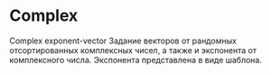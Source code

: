 # Complex
Complex exponent-vector
Задание векторов от рандомных отсортированных комплексных чисел, а также и экспонента от комплексного числа.
Экспонента представлена в виде шаблона.
